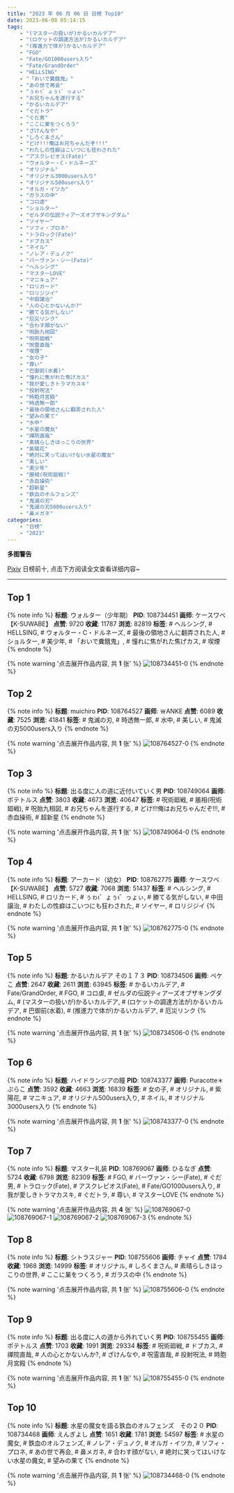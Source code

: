 ```yaml
---
title: "2023 年 06 月 06 日 日榜 Top10"
date: 2023-06-08 05:14:15
tags:
    - "(マスターの扱いが)かるいカルデア"
    - "(ロケットの調達方法が)かるいカルデア"
    - "(推進力で体が)かるいカルデア"
    - "FGO"
    - "Fate/GO1000users入り"
    - "Fate/GrandOrder"
    - "HELLSING"
    - "「おいで糞餓鬼」"
    - "あの世で再会"
    - "ぅゎι゛ょぅι゛っょぃ"
    - "お兄ちゃんを遂行する"
    - "かるいカルデア"
    - "ぐだトラ"
    - "ぐだ男"
    - "ここに巣をつくろう"
    - "ざけんなや"
    - "しろくまさん"
    - "どけ!!!俺はお兄ちゃんだぞ!!!"
    - "わたしの性癖はこいつにも狂わされた"
    - "アスクレピオス(Fate)"
    - "ウォルター・C・ドルネーズ"
    - "オリジナル"
    - "オリジナル3000users入り"
    - "オリジナル500users入り"
    - "オルガ・イツカ"
    - "ガラスの中"
    - "コロ虐"
    - "ショルター"
    - "ゼルダの伝説ティアーズオブザキングダム"
    - "ソイヤー"
    - "ソフィ・プロネ"
    - "トラロック(Fate)"
    - "ドブカス"
    - "ネイル"
    - "ノレア・デュノク"
    - "バーヴァン・シー(Fate)"
    - "ヘルシング"
    - "マスターLOVE"
    - "マニキュア"
    - "ロリカード"
    - "ロリジジイ"
    - "中田譲治"
    - "人の心とかないんか?"
    - "勝てる気がしない"
    - "厄災リンク"
    - "合わす顔がない"
    - "呪胎九相図"
    - "呪術廻戦"
    - "呪霊直哉"
    - "喫煙"
    - "女の子"
    - "尊い"
    - "巴御前(水着)"
    - "憧れに焦がれた焦げカス"
    - "我が愛しきトラマカスキ"
    - "投射呪法"
    - "時胞月宮殿"
    - "時透無一郎"
    - "最後の領地さんに翻弄された人"
    - "望みの果て"
    - "水中"
    - "水星の魔女"
    - "禪院直哉"
    - "素晴らしきほっこりの世界"
    - "紫陽花"
    - "絶対に笑ってはいけない水星の魔女"
    - "美しい"
    - "美少年"
    - "脹相(呪術廻戦)"
    - "赤血操術"
    - "超新星"
    - "鉄血のオルフェンズ"
    - "鬼滅の刃"
    - "鬼滅の刃5000users入り"
    - "鼻メガネ"
categories:
    - "日榜"
    - "2023"
---
```


<i class="fa fa-triangle-exclamation"></i>**多图警告**<i class="fa fa-triangle-exclamation"></i>

[Pixiv](https://www.pixiv.net/) 日榜前十, 点击下方阅读全文查看详细内容~

<!-- more -->

---

## Top 1

{% note info %}
**标题**: ウォルター（少年期）
**PID**: 108734451 **画师**: ケースワベ【K-SUWABE】
**点赞**: 9720 **收藏**: 11787 **浏览**: 82819
**标签**: # ヘルシング, # HELLSING, # ウォルター・C・ドルネーズ, # 最後の領地さんに翻弄された人, # ショルター, # 美少年, # 「おいで糞餓鬼」, # 憧れに焦がれた焦げカス, # 喫煙
{% endnote %}

{% note warning '点击展开作品内容, 共 **1** 张' %}
![108734451-0](https://i.pixiv.re/img-original/img/2023/06/05/00/00/44/108734451_p0.jpg)
{% endnote %}

## Top 2

{% note info %}
**标题**: muichiro
**PID**: 108764527 **画师**: ￦ANKE
**点赞**: 6089 **收藏**: 7525 **浏览**: 41841
**标签**: # 鬼滅の刃, # 時透無一郎, # 水中, # 美しい, # 鬼滅の刃5000users入り
{% endnote %}

{% note warning '点击展开作品内容, 共 **1** 张' %}
![108764527-0](https://i.pixiv.re/img-original/img/2023/06/06/00/49/33/108764527_p0.jpg)
{% endnote %}

## Top 3

{% note info %}
**标题**: 出る度に人の道に近付いていく男
**PID**: 108749064 **画师**: ポテトルス
**点赞**: 3803 **收藏**: 4673 **浏览**: 40647
**标签**: # 呪術廻戦, # 脹相(呪術廻戦), # 呪胎九相図, # お兄ちゃんを遂行する, # どけ!!!俺はお兄ちゃんだぞ!!!, # 赤血操術, # 超新星
{% endnote %}

{% note warning '点击展开作品内容, 共 **1** 张' %}
![108749064-0](https://i.pixiv.re/img-original/img/2023/06/05/15/46/48/108749064_p0.jpg)
{% endnote %}

## Top 4

{% note info %}
**标题**: アーカード（幼女）
**PID**: 108762775 **画师**: ケースワベ【K-SUWABE】
**点赞**: 5727 **收藏**: 7068 **浏览**: 51437
**标签**: # ヘルシング, # HELLSING, # ロリカード, # ぅゎι゛ょぅι゛っょぃ, # 勝てる気がしない, # 中田譲治, # わたしの性癖はこいつにも狂わされた, # ソイヤー, # ロリジジイ
{% endnote %}

{% note warning '点击展开作品内容, 共 **1** 张' %}
![108762775-0](https://i.pixiv.re/img-original/img/2023/06/06/00/00/40/108762775_p0.jpg)
{% endnote %}

## Top 5

{% note info %}
**标题**: かるいカルデア その１７３
**PID**: 108734506 **画师**: ペケこ
**点赞**: 2647 **收藏**: 2611 **浏览**: 63945
**标签**: # かるいカルデア, # Fate/GrandOrder, # FGO, # コロ虐, # ゼルダの伝説ティアーズオブザキングダム, # (マスターの扱いが)かるいカルデア, # (ロケットの調達方法が)かるいカルデア, # 巴御前(水着), # (推進力で体が)かるいカルデア, # 厄災リンク
{% endnote %}

{% note warning '点击展开作品内容, 共 **1** 张' %}
![108734506-0](https://i.pixiv.re/img-original/img/2023/06/05/00/01/03/108734506_p0.png)
{% endnote %}

## Top 6

{% note info %}
**标题**: ハイドランジアの瞳
**PID**: 108743377 **画师**: Puracotte＊ぷらこ
**点赞**: 3592 **收藏**: 4663 **浏览**: 16839
**标签**: # 女の子, # オリジナル, # 紫陽花, # マニキュア, # オリジナル500users入り, # ネイル, # オリジナル3000users入り
{% endnote %}

{% note warning '点击展开作品内容, 共 **1** 张' %}
![108743377-0](https://i.pixiv.re/img-original/img/2023/06/05/09/12/31/108743377_p0.jpg)
{% endnote %}

## Top 7

{% note info %}
**标题**: マスター礼装
**PID**: 108769067 **画师**: ひるなぎ
**点赞**: 5724 **收藏**: 6798 **浏览**: 82309
**标签**: # FGO, # バーヴァン・シー(Fate), # ぐだ男, # トラロック(Fate), # アスクレピオス(Fate), # Fate/GO1000users入り, # 我が愛しきトラマカスキ, # ぐだトラ, # 尊い, # マスターLOVE
{% endnote %}

{% note warning '点击展开作品内容, 共 **4** 张' %}
![108769067-0](https://i.pixiv.re/img-original/img/2023/06/06/06/00/09/108769067_p0.jpg)
![108769067-1](https://i.pixiv.re/img-original/img/2023/06/06/06/00/09/108769067_p1.jpg)
![108769067-2](https://i.pixiv.re/img-original/img/2023/06/06/06/00/09/108769067_p2.jpg)
![108769067-3](https://i.pixiv.re/img-original/img/2023/06/06/06/00/09/108769067_p3.jpg)
{% endnote %}

## Top 8

{% note info %}
**标题**: シトラスジャー
**PID**: 108755606 **画师**: チャイ
**点赞**: 1784 **收藏**: 1968 **浏览**: 14999
**标签**: # オリジナル, # しろくまさん, # 素晴らしきほっこりの世界, # ここに巣をつくろう, # ガラスの中
{% endnote %}

{% note warning '点击展开作品内容, 共 **1** 张' %}
![108755606-0](https://i.pixiv.re/img-original/img/2023/06/05/20/30/01/108755606_p0.png)
{% endnote %}

## Top 9

{% note info %}
**标题**: 出る度に人の道から外れていく男
**PID**: 108755455 **画师**: ポテトルス
**点赞**: 1703 **收藏**: 1991 **浏览**: 29334
**标签**: # 呪術廻戦, # ドブカス, # 禪院直哉, # 人の心とかないんか?, # ざけんなや, # 呪霊直哉, # 投射呪法, # 時胞月宮殿
{% endnote %}

{% note warning '点击展开作品内容, 共 **1** 张' %}
![108755455-0](https://i.pixiv.re/img-original/img/2023/06/05/20/25/26/108755455_p0.jpg)
{% endnote %}

## Top 10

{% note info %}
**标题**: 水星の魔女を語る鉄血のオルフェンズ　その２０
**PID**: 108734468 **画师**: えんぎよし
**点赞**: 1651 **收藏**: 1781 **浏览**: 54597
**标签**: # 水星の魔女, # 鉄血のオルフェンズ, # ノレア・デュノク, # オルガ・イツカ, # ソフィ・プロネ, # あの世で再会, # 鼻メガネ, # 合わす顔がない, # 絶対に笑ってはいけない水星の魔女, # 望みの果て
{% endnote %}

{% note warning '点击展开作品内容, 共 **1** 张' %}
![108734468-0](https://i.pixiv.re/img-original/img/2023/06/05/02/18/45/108734468_p0.png)
{% endnote %}
